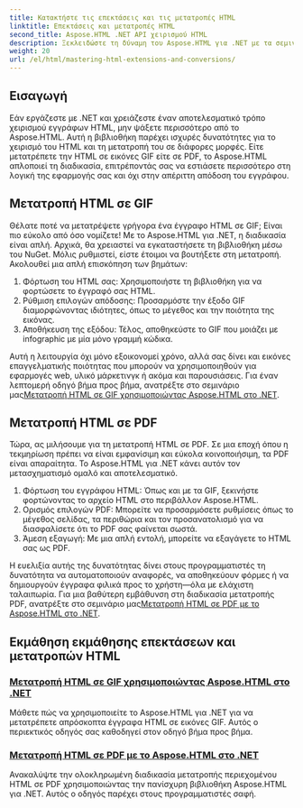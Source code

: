 ```yaml
---
title: Κατακτήστε τις επεκτάσεις και τις μετατροπές HTML
linktitle: Επεκτάσεις και μετατροπές HTML
second_title: Aspose.HTML .NET API χειρισμού HTML
description: Ξεκλειδώστε τη δύναμη του Aspose.HTML για .NET με τα σεμινάρια μας για τη μετατροπή HTML σε GIF και PDF. Μεταμορφώστε τα έγγραφά σας χωρίς κόπο.
weight: 20
url: /el/html/mastering-html-extensions-and-conversions/
---
```

## Εισαγωγή

Εάν εργάζεστε με .NET και χρειάζεστε έναν αποτελεσματικό τρόπο χειρισμού εγγράφων HTML, μην ψάξετε περισσότερο από το Aspose.HTML. Αυτή η βιβλιοθήκη παρέχει ισχυρές δυνατότητες για το χειρισμό του HTML και τη μετατροπή του σε διάφορες μορφές. Είτε μετατρέπετε την HTML σε εικόνες GIF είτε σε PDF, το Aspose.HTML απλοποιεί τη διαδικασία, επιτρέποντάς σας να εστιάσετε περισσότερο στη λογική της εφαρμογής σας και όχι στην απέριττη απόδοση του εγγράφου.

## Μετατροπή HTML σε GIF
Θέλατε ποτέ να μετατρέψετε γρήγορα ένα έγγραφο HTML σε GIF; Είναι πιο εύκολο από όσο νομίζετε! Με το Aspose.HTML για .NET, η διαδικασία είναι απλή. Αρχικά, θα χρειαστεί να εγκαταστήσετε τη βιβλιοθήκη μέσω του NuGet. Μόλις ρυθμιστεί, είστε έτοιμοι να βουτήξετε στη μετατροπή. Ακολουθεί μια απλή επισκόπηση των βημάτων:

1. Φόρτωση του HTML σας: Χρησιμοποιήστε τη βιβλιοθήκη για να φορτώσετε το έγγραφό σας HTML.
2. Ρύθμιση επιλογών απόδοσης: Προσαρμόστε την έξοδο GIF διαμορφώνοντας ιδιότητες, όπως το μέγεθος και την ποιότητα της εικόνας.
3. Αποθήκευση της εξόδου: Τέλος, αποθηκεύστε το GIF που μοιάζει με infographic με μία μόνο γραμμή κώδικα.

 Αυτή η λειτουργία όχι μόνο εξοικονομεί χρόνο, αλλά σας δίνει και εικόνες επαγγελματικής ποιότητας που μπορούν να χρησιμοποιηθούν για εφαρμογές web, υλικό μάρκετινγκ ή ακόμα και παρουσιάσεις. Για έναν λεπτομερή οδηγό βήμα προς βήμα, ανατρέξτε στο σεμινάριο μας[Μετατροπή HTML σε GIF χρησιμοποιώντας Aspose.HTML στο .NET](./converting-html-to-gif/).

## Μετατροπή HTML σε PDF
Τώρα, ας μιλήσουμε για τη μετατροπή HTML σε PDF. Σε μια εποχή όπου η τεκμηρίωση πρέπει να είναι εμφανίσιμη και εύκολα κοινοποιήσιμη, τα PDF είναι απαραίτητα. Το Aspose.HTML για .NET κάνει αυτόν τον μετασχηματισμό ομαλό και αποτελεσματικό. 

1. Φόρτωση του εγγράφου HTML: Όπως και με τα GIF, ξεκινήστε φορτώνοντας το αρχείο HTML στο περιβάλλον Aspose.HTML.
2. Ορισμός επιλογών PDF: Μπορείτε να προσαρμόσετε ρυθμίσεις όπως το μέγεθος σελίδας, τα περιθώρια και τον προσανατολισμό για να διασφαλίσετε ότι το PDF σας φαίνεται σωστά.
3. Άμεση εξαγωγή: Με μια απλή εντολή, μπορείτε να εξαγάγετε το HTML σας ως PDF. 

Η ευελιξία αυτής της δυνατότητας δίνει στους προγραμματιστές τη δυνατότητα να αυτοματοποιούν αναφορές, να αποθηκεύουν φόρμες ή να δημιουργούν έγγραφα φιλικά προς το χρήστη—όλα με ελάχιστη ταλαιπωρία. Για μια βαθύτερη εμβάθυνση στη διαδικασία μετατροπής PDF, ανατρέξτε στο σεμινάριο μας[Μετατροπή HTML σε PDF με το Aspose.HTML στο .NET](./converting-html-to-pdf/).

## Εκμάθηση εκμάθησης επεκτάσεων και μετατροπών HTML
### [ Μετατροπή HTML σε GIF χρησιμοποιώντας Aspose.HTML στο .NET](./converting-html-to-gif/)
Μάθετε πώς να χρησιμοποιείτε το Aspose.HTML για .NET για να μετατρέπετε απρόσκοπτα έγγραφα HTML σε εικόνες GIF. Αυτός ο περιεκτικός οδηγός σας καθοδηγεί στον οδηγό βήμα προς βήμα.
### [Μετατροπή HTML σε PDF με το Aspose.HTML στο .NET](./converting-html-to-pdf/)
Ανακαλύψτε την ολοκληρωμένη διαδικασία μετατροπής περιεχομένου HTML σε PDF χρησιμοποιώντας την πανίσχυρη βιβλιοθήκη Aspose.HTML για .NET. Αυτός ο οδηγός παρέχει στους προγραμματιστές σαφή.